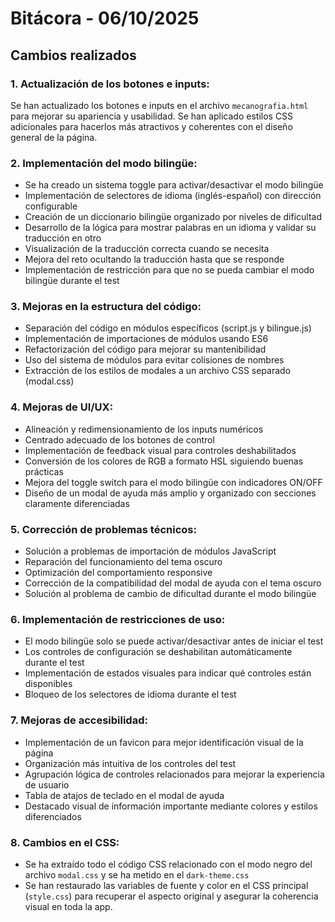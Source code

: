# Bitácora - 06/10/2025

## Cambios realizados

### 1. Actualización de los botones e inputs:
Se han actualizado los botones e inputs en el archivo `mecanografia.html` para mejorar su apariencia y usabilidad. Se han aplicado estilos CSS adicionales para hacerlos más atractivos y coherentes con el diseño general de la página.

### 2. Implementación del modo bilingüe:
- Se ha creado un sistema toggle para activar/desactivar el modo bilingüe
- Implementación de selectores de idioma (inglés-español) con dirección configurable
- Creación de un diccionario bilingüe organizado por niveles de dificultad
- Desarrollo de la lógica para mostrar palabras en un idioma y validar su traducción en otro
- Visualización de la traducción correcta cuando se necesita
- Mejora del reto ocultando la traducción hasta que se responde
- Implementación de restricción para que no se pueda cambiar el modo bilingüe durante el test

### 3. Mejoras en la estructura del código:
- Separación del código en módulos específicos (script.js y bilingue.js)
- Implementación de importaciones de módulos usando ES6 
- Refactorización del código para mejorar su mantenibilidad
- Uso del sistema de módulos para evitar colisiones de nombres
- Extracción de los estilos de modales a un archivo CSS separado (modal.css)

### 4. Mejoras de UI/UX:
- Alineación y redimensionamiento de los inputs numéricos
- Centrado adecuado de los botones de control
- Implementación de feedback visual para controles deshabilitados
- Conversión de los colores de RGB a formato HSL siguiendo buenas prácticas
- Mejora del toggle switch para el modo bilingüe con indicadores ON/OFF
- Diseño de un modal de ayuda más amplio y organizado con secciones claramente diferenciadas

### 5. Corrección de problemas técnicos:
- Solución a problemas de importación de módulos JavaScript
- Reparación del funcionamiento del tema oscuro
- Optimización del comportamiento responsive
- Corrección de la compatibilidad del modal de ayuda con el tema oscuro
- Solución al problema de cambio de dificultad durante el modo bilingüe

### 6. Implementación de restricciones de uso:
- El modo bilingüe solo se puede activar/desactivar antes de iniciar el test
- Los controles de configuración se deshabilitan automáticamente durante el test
- Implementación de estados visuales para indicar qué controles están disponibles
- Bloqueo de los selectores de idioma durante el test

### 7. Mejoras de accesibilidad:
- Implementación de un favicon para mejor identificación visual de la página
- Organización más intuitiva de los controles del test
- Agrupación lógica de controles relacionados para mejorar la experiencia de usuario
- Tabla de atajos de teclado en el modal de ayuda
- Destacado visual de información importante mediante colores y estilos diferenciados

### 8. Cambios en el CSS:
- Se ha extraído todo el código CSS relacionado con el modo negro del archivo `modal.css` y se ha metido en el `dark-theme.css`
- Se han restaurado las variables de fuente y color en el CSS principal (`style.css`) para recuperar el aspecto original y asegurar la coherencia visual en toda la app.